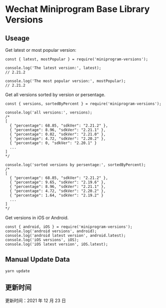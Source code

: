 
# Wechat Miniprogram Base Library Versions

## Useage

Get latest or most popular version:

```;
const { latest, mostPopular } = require('miniprogram-versions');

console.log('The latest version:', latest);
// 2.21.2

console.log('The most popular version:', mostPopular);
// 2.21.2

```

Get all versions sorted by version or persentage.

```
const { versions, sortedByPercent } = require('miniprogram-versions');

console.log('all versions:', versions);
/*
[
  { "percentage": 68.85, "sdkVer": "2.21.2" },
  { "percentage": 8.96, "sdkVer": "2.21.1" },
  { "percentage": 0.02, "sdkVer": "2.21.0" },
  { "percentage": 4.72, "sdkVer": "2.20.2" },
  { "percentage": 0, "sdkVer": "2.20.1" }
  ...
]
*/

console.log('sorted versions by persentage:', sortedByPercent);
/*
[
  { "percentage": 68.85, "sdkVer": "2.21.2" },
  { "percentage": 9.65, "sdkVer": "2.19.6" },
  { "percentage": 8.96, "sdkVer": "2.21.1" },
  { "percentage": 4.72, "sdkVer": "2.20.2" },
  { "percentage": 1.64, "sdkVer": "2.19.2" }
  ...
]
*/
```

Get versions in iOS or Android.

```
const { android, iOS } = require('miniprogram-versions');
console.log('android versions', android);
console.log('android latest version', android.latest);
console.log('iOS versions', iOS);
console.log('iOS latest version', iOS.latest);
```

## Manual Update Data

```
yarn update
```

## 更新时间

更新时间：2021 年 12 月 23 日
